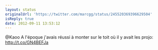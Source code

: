 ```yaml
---
layout: status
originalUrl: 'https://twitter.com/marcgg/status/245520369396629504'
isReply: true
date: 2012-09-11 13:53:12
---
```


@Kaoo A l'époque j'avais réussi à monter sur le toit où il y avait les projo: http://t.co/GN4BEFJa

